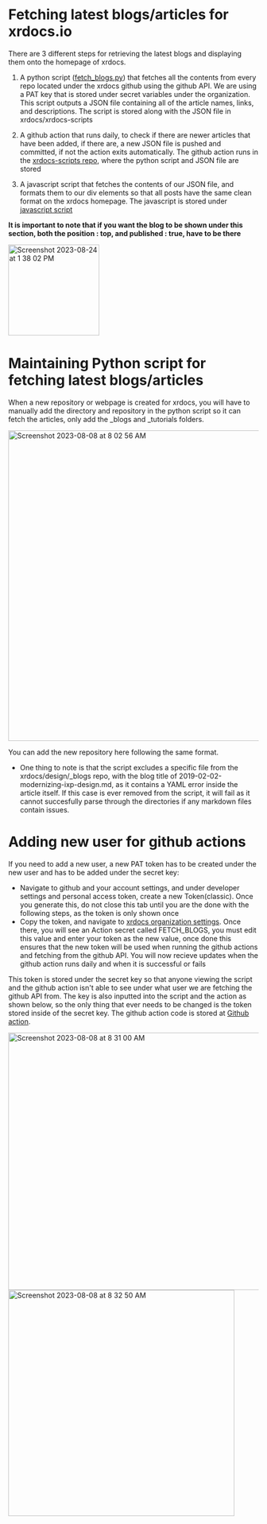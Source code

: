 # Fetching latest blogs/articles for xrdocs.io
There are 3 different steps for retrieving the latest blogs and displaying them onto the homepage of xrdocs. 

  1. A python script ([fetch_blogs.py](https://github.com/xrdocs/xrdocs-scripts/blob/main/fetch_blogs.py)) that fetches all the contents from every repo located under the xrdocs github using the github API. We are using a PAT key that is stored under secret variables under the organization. This script outputs a JSON file containing all of the article names, links, and descriptions. The script is stored along with the JSON file in xrdocs/xrdocs-scripts

  2. A github action that runs daily, to check if there are newer articles that have been added, if there are, a new JSON file is pushed and committed, if not the action exits automatically. The github action runs in the [xrdocs-scripts repo](https://github.com/xrdocs/xrdocs-scripts/tree/main), where the python script and JSON file are stored
  
  3. A javascript script that fetches the contents of our JSON file, and formats them to our div elements so that all posts have the same clean format on the xrdocs homepage. The javascript is stored under [javascript script](https://github.com/xrdocs/xrdocs.github.io/blob/new/_layouts/splash.html) 
  
**It is important to note that if you want the blog to be shown under this section, both the position : top, and published : true, have to be there**

<img width="183" alt="Screenshot 2023-08-24 at 1 38 02 PM" src="https://github.com/xrdocs/xrdocs-scripts/assets/52422516/7ad9e262-3d85-4599-9f25-5cc65f800b3a">


# Maintaining Python script for fetching latest blogs/articles
When a new repository or webpage is created for xrdocs, you will have to manually add the directory and repository in the python script so it can fetch the articles, only add the _blogs and _tutorials folders. 

<img width="625" alt="Screenshot 2023-08-08 at 8 02 56 AM" src="https://github.com/xrdocs/xrdocs-scripts/assets/52422516/1429d126-bdfe-4c03-a57c-7c9ea5abf7ff">

You can add the new repository here following the same format.

* One thing to note is that the script excludes a specific file from the xrdocs/design/_blogs repo, with the blog title of 2019-02-02-modernizing-ixp-design.md, as it contains a YAML error inside the article itself. If this case is ever removed from the script, it will fail as it cannot succesfully parse through the directories if any markdown files contain issues. 

# Adding new user for github actions
If you need to add a new user, a new PAT token has to be created under the new user and has to be added under the secret key:
* Navigate to github and your account settings, and under developer settings and personal access token, create a new Token(classic). Once you generate this, do not close this tab until you are the done with the following steps, as the token is only shown once
* Copy the token, and navigate to [xrdocs organization settings](https://github.com/organizations/xrdocs/settings/secrets/actions). Once there, you will see an Action secret called FETCH_BLOGS, you must edit this value and enter your token as the new value, once done this ensures that the new token will be used when running the github actions and fetching from the github API. You will now recieve updates when the github action runs daily and when it is successful or fails

This token is stored under the secret key so that anyone viewing the script and the github action isn't able to see under what user we are fetching the github API from. The key is also inputted into the script and the action as shown below, so the only thing that ever needs to be changed is the token stored inside of the secret key. The github action code is stored at [Github action](https://github.com/xrdocs/xrdocs-scripts/blob/main/.github/workflows/fetch_latest_blogs.yml). 

<img width="518" alt="Screenshot 2023-08-08 at 8 31 00 AM" src="https://github.com/xrdocs/xrdocs-scripts/assets/52422516/10bd62e5-2e0c-4aad-a7d5-8b2b45287ba4">
<img width="455" alt="Screenshot 2023-08-08 at 8 32 50 AM" src="https://github.com/xrdocs/xrdocs-scripts/assets/52422516/1c1e1b3e-c5aa-4151-891f-121eabcb8460">
